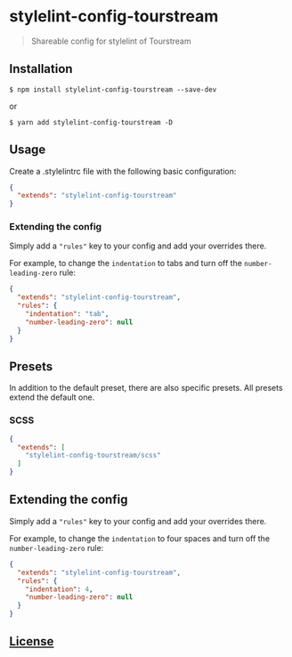 # stylelint-config-tourstream

> Shareable config for stylelint of Tourstream

## Installation

```console
$ npm install stylelint-config-tourstream --save-dev
```

or

```console
$ yarn add stylelint-config-tourstream -D
```

## Usage

Create a .stylelintrc file with the following basic configuration:

```json
{
  "extends": "stylelint-config-tourstream"
}
```

### Extending the config

Simply add a `"rules"` key to your config and add your overrides there.

For example, to change the `indentation` to tabs and turn off the `number-leading-zero` rule:


```json
{
  "extends": "stylelint-config-tourstream",
  "rules": {
    "indentation": "tab",
    "number-leading-zero": null
  }
}
```

## Presets

In addition to the default preset, there are also specific presets. All presets extend the default one.

### SCSS

```json
{
  "extends": [
    "stylelint-config-tourstream/scss"
  ]
}
```

## Extending the config

Simply add a `"rules"` key to your config and add your overrides there.

For example, to change the `indentation` to four spaces and turn off the `number-leading-zero` rule:


```json
{
  "extends": "stylelint-config-tourstream",
  "rules": {
    "indentation": 4,
    "number-leading-zero": null
  }
}
```


## [License](LICENSE)

